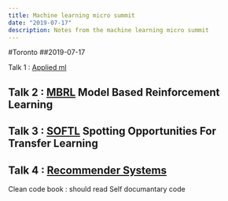 ```yaml
---
title: Machine learning micro summit
date: "2019-07-17"
description: Notes from the machine learning micro summit
---
```


#Toronto
##2019-07-17

Talk 1 : [Applied ml](./Applied-ML.md)

Talk 2 : [MBRL](./talks/Model-Based-Rienforcement-Learning.md)
Model Based Reinforcement Learning
 - 


Talk 3 : [SOFTL](./talks/Spotting-Opportunities-For-Transfer-Learning.md)
Spotting Opportunities For Transfer Learning
 - 

Talk 4 : [Recommender Systems](./talks/Recommender-Systems.md)
 - 


Clean code book : should read
Self documantary code

